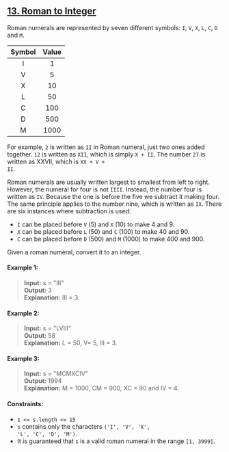## [13. Roman to Integer](https://leetcode.com/problems/roman-to-integer/)

Roman numerals are represented by seven different symbols: <code>I</code>, <code>V</code>, <code>X</code>, 
<code>L</code>, <code>C</code>, <code>D</code> and <code>M</code>.

| Symbol | Value |
| :-----------: | :-----------: |
| I | 1 |
| V | 5 |
| X | 10 |
| L | 50 |
| C | 100 |
| D | 500 |
| M | 1000 |

For example, <code>2</code> is written as <code>II</code> in Roman numeral, just two ones added together. 
<code>12</code> is written as <code>XII</code>, which is simply <code>X + II</code>. 
The number <code>27</code> is written as XXVII, which is <code>XX + V + II</code>.

Roman numerals are usually written largest to smallest from left to right. However, the numeral for four is not <code>IIII</code>. 
Instead, the number four is written as <code>IV</code>. Because the one is before the five we subtract it making four. 
The same principle applies to the number nine, which is written as <code>IX</code>. There are six instances where subtraction is used:

- <code>I</code> can be placed before <code>V</code> (5) and <code>X</code> (10) to make 4 and 9. 
- <code>X</code> can be placed before <code>L</code> (50) and <code>C</code> (100) to make 40 and 90. 
- <code>C</code> can be placed before <code>D</code> (500) and <code>M</code> (1000) to make 400 and 900.

Given a roman numeral, convert it to an integer.

#### Example 1:

> __Input:__ s = "III"  
> __Output:__ 3  
> __Explanation:__ III = 3.

#### Example 2:

> __Input:__ s = "LVIII"  
> __Output:__ 58  
> __Explanation:__ L = 50, V= 5, III = 3.

#### Example 3:

> __Input:__ s = "MCMXCIV"  
> __Output:__ 1994  
> __Explanation:__ M = 1000, CM = 900, XC = 90 and IV = 4.
 
#### Constraints:

- <code>1 <= s.length <= 15</code>
- <code>s</code> contains only the characters <code>('I', 'V', 'X', 'L', 'C', 'D', 'M')</code>.
- It is guaranteed that <code>s</code> is a valid roman numeral in the range <code>[1, 3999]</code>.
